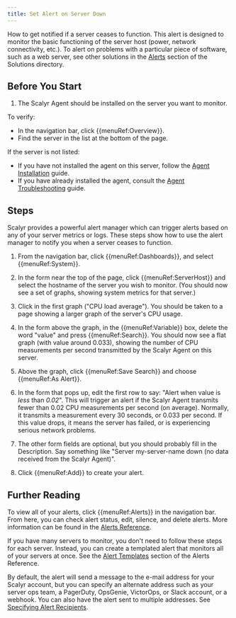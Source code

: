 ```yaml
---
title: Set Alert on Server Down
---
```


How to get notified if a server ceases to function. This alert is designed
to monitor the basic functioning of the server host (power, network connectivity, etc.). To alert on
problems with a particular piece of software, such as a web server, see other solutions in the
[Alerts](/help/solutions#alerts) section of the Solutions directory.


## Before You Start

1. The Scalyr Agent should be installed on the server you want to monitor.

To verify:

- In the navigation bar, click {{menuRef:Overview}}.
- Find the server in the list at the bottom of the page.

If the server is not listed:

- If you have not installed the agent on this server, follow the [Agent Installation](/docs/getting_started/agent_linux) guide.
- If you have already installed the agent, consult the [Agent Troubleshooting](/help/scalyr-agent#troubleshooting) guide.


## Steps

Scalyr provides a powerful alert manager which can trigger alerts based on any of your server metrics or
logs. These steps show how to use the alert manager to notify you when a server ceases to function.

1. From the navigation bar, click {{menuRef:Dashboards}}, and select {{menuRef:System}}.

2. In the form near the top of the page, click {{menuRef:ServerHost}} and select the hostname of the
server you wish to monitor. (You should now see a set of graphs, showing system metrics for that server.)

3. Click in the first graph ("CPU load average"). You should be taken to a page showing a larger graph of
the server's CPU usage.

4. In the form above the graph, in the {{menuRef:Variable}} box, delete the word "value" and press
{{menuRef:Search}}. You should now see a flat graph (with value around 0.033), showing the number of
CPU measurements per second transmitted by the Scalyr Agent on this server.

5. Above the graph, click {{menuRef:Save Search}} and choose {{menuRef:As Alert}}.

6. In the form that pops up, edit the first row to say: "Alert when value is *_less_* than *_0.02_*".
This will trigger an alert if the Scalyr Agent transmits fewer than 0.02 CPU measurements per second
(on average). Normally, it transmits a measurement every 30 seconds, or 0.033 per second. If this value
drops, it means the server has failed, or is experiencing serious network problems.

7. The other form fields are optional, but you should probably fill in the Description. Say something like
"Server my-server-name down (no data received from the Scalyr Agent)".

8. Click {{menuRef:Add}} to create your alert.


## Further Reading

To view all of your alerts, click {{menuRef:Alerts}} in the navigation bar. From here, you can check
alert status, edit, silence, and delete alerts. More information can be found in the
[Alerts Reference](/help/alerts).

If you have many servers to monitor, you don't need to follow these steps for each server. Instead, you
can create a templated alert that monitors all of your servers at once. See the
[Alert Templates](/help/alerts#templates) section of the Alerts Reference.

By default, the alert will send a message to the e-mail address for your Scalyr account, but you can specify
an alternate address such as your server ops team, a PagerDuty, OpsGenie, VictorOps, or Slack account, or a webhook. You can also
have the alert sent to multiple addresses. See [Specifying Alert Recipients](/help/alerts#recipients).